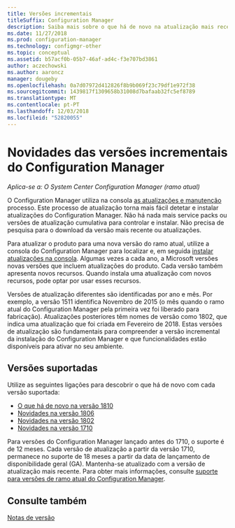 ```yaml
---
title: Versões incrementais
titleSuffix: Configuration Manager
description: Saiba mais sobre o que há de novo na atualização mais recente para o Configuration Manager.
ms.date: 11/27/2018
ms.prod: configuration-manager
ms.technology: configmgr-other
ms.topic: conceptual
ms.assetid: b57acf0b-05b7-46af-ad4c-f3e707bd3861
author: aczechowski
ms.author: aaroncz
manager: dougeby
ms.openlocfilehash: 0a7d07972d412826f8b9b069f23c79df1e972f38
ms.sourcegitcommit: 1439817f1309658b31008d7bafaab32fc5ef8789
ms.translationtype: MT
ms.contentlocale: pt-PT
ms.lasthandoff: 12/03/2018
ms.locfileid: "52820055"
---
```

# <a name="whats-new-in-configuration-manager-incremental-versions"></a>Novidades das versões incrementais do Configuration Manager

*Aplica-se a: O System Center Configuration Manager (ramo atual)*

 O Configuration Manager utiliza na consola [as atualizações e manutenção](/sccm/core/servers/manage/updates) processo. Este processo de atualização torna mais fácil detetar e instalar atualizações do Configuration Manager. Não há nada mais service packs ou versões de atualização cumulativa para controlar e instalar. Não precisa de pesquisa para o download da versão mais recente ou atualizações.

 Para atualizar o produto para uma nova versão do ramo atual, utilize a consola do Configuration Manager para localizar e, em seguida [instalar atualizações na consola](/sccm/core/servers/manage/install-in-console-updates). Algumas vezes a cada ano, a Microsoft versões novas versões que incluem atualizações do produto. Cada versão também apresenta novos recursos. Quando instala uma atualização com novos recursos, pode optar por usar esses recursos. 

 Versões de atualização diferentes são identificadas por ano e mês. Por exemplo, a versão 1511 identifica Novembro de 2015 (o mês quando o ramo atual do Configuration Manager pela primeira vez foi liberado para fabricação). Atualizações posteriores têm nomes de versão como 1802, que indica uma atualização que foi criada em Fevereiro de 2018. Estas versões de atualização são fundamentais para compreender a versão incremental da instalação do Configuration Manager e que funcionalidades estão disponíveis para ativar no seu ambiente.



## <a name="supported-versions"></a>Versões suportadas
 Utilize as seguintes ligações para descobrir o que há de novo com cada versão suportada:
  - [O que há de novo na versão 1810](/sccm/core/plan-design/changes/whats-new-in-version-1810)
  - [Novidades na versão 1806](/sccm/core/plan-design/changes/whats-new-in-version-1806)  
  - [Novidades na versão 1802](/sccm/core/plan-design/changes/whats-new-in-version-1802)
  - [Novidades na versão 1710](/sccm/core/plan-design/changes/whats-new-in-version-1710)


Para versões do Configuration Manager lançado antes do 1710, o suporte é de 12 meses. Cada versão de atualização a partir da versão 1710, permanece no suporte de 18 meses a partir da data de lançamento de disponibilidade geral (GA).  Mantenha-se atualizado com a versão de atualização mais recente. Para obter mais informações, consulte [suporte para versões de ramo atual do Configuration Manager](/sccm/core/servers/manage/current-branch-versions-supported).  


## <a name="see-also"></a>Consulte também
[Notas de versão](/sccm/core/servers/deploy/install/release-notes)
